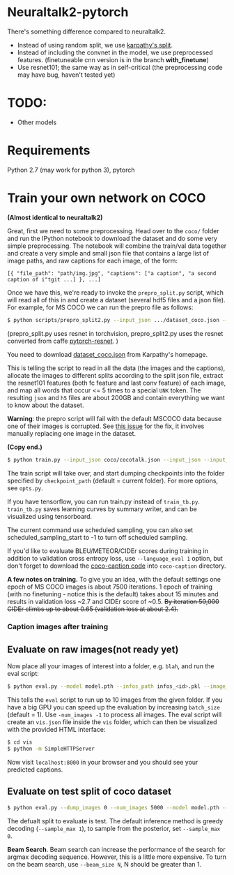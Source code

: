 # Neuraltalk2-pytorch

There's something difference compared to neuraltalk2.
- Instead of using random split, we use [karpathy's split](http://cs.stanford.edu/people/karpathy/deepimagesent/caption_datasets.zip).
- Instead of including the convnet in the model, we use preprocessed features. (finetuneable cnn version is in the branch **with_finetune**)
- Use resnet101; the same way as in self-critical (the preprocessing code may have bug, haven't tested yet)

# TODO:
- Other models

# Requirements
Python 2.7 (may work for python 3), pytorch

# Train your own network on COCO
**(Almost identical to neuraltalk2)**

Great, first we need to some preprocessing. Head over to the `coco/` folder and run the IPython notebook to download the dataset and do some very simple preprocessing. The notebook will combine the train/val data together and create a very simple and small json file that contains a large list of image paths, and raw captions for each image, of the form:

```
[{ "file_path": "path/img.jpg", "captions": ["a caption", "a second caption of i"tgit ...] }, ...]
```

Once we have this, we're ready to invoke the `prepro_split.py` script, which will read all of this in and create a dataset (several hdf5 files and a json file). For example, for MS COCO we can run the prepro file as follows:

```bash
$ python scripts/prepro_split2.py --input_json .../dataset_coco.json --output_json data/cocotalk.json --output_h5 data/cocotalk --images_root ...
```

(prepro_split.py uses resnet in torchvision, prepro_split2.py uses the resnet
converted from caffe
[pytorch-resnet](https://github.com/ruotianluo/pytorch-resnet.git). )

You need to download [dataset_coco.json](http://cs.stanford.edu/people/karpathy/deepimagesent/caption_datasets.zip) from Karpathy's homepage.

This is telling the script to read in all the data (the images and the captions), allocate the images to different splits according to the split json file, extract the resnet101 features (both fc feature and last conv feature) of each image, and map all words that occur <= 5 times to a special `UNK` token. The resulting `json` and `h5` files are about 200GB and contain everything we want to know about the dataset.

**Warning**: the prepro script will fail with the default MSCOCO data because one of their images is corrupted. See [this issue](https://github.com/karpathy/neuraltalk2/issues/4) for the fix, it involves manually replacing one image in the dataset.

**(Copy end.)**

```bash
$ python train.py --input_json coco/cocotalk.json --input_json --input_fc_dir data/cocotalk_fc --input_att_dir data/cocotalk_att --input_label_h5 data/cocotalk_label.h5 --beam_size 1 --learning_rate 5e-4 --learning_rate_decay_start 0 --scheduled_sampling_start 0 --save_checkpoint_every 6000 --val_images_use 5000
```

The train script will take over, and start dumping checkpoints into the folder specified by `checkpoint_path` (default = current folder). For more options, see `opts.py`.

If you have tensorflow, you can run train.py instead of `train_tb.py`. `train_tb.py` saves learning curves by summary writer, and can be visualized using tensorboard.

The current command use scheduled sampling, you can also set scheduled_sampling_start to -1 to turn off scheduled sampling.

If you'd like to evaluate BLEU/METEOR/CIDEr scores during training in addition to validation cross entropy loss, use `--language_eval 1` option, but don't forget to download the [coco-caption code](https://github.com/tylin/coco-caption) into `coco-caption` directory.

**A few notes on training.** To give you an idea, with the default settings one epoch of MS COCO images is about 7500 iterations. 1 epoch of training (with no finetuning - notice this is the default) takes about 15 minutes and results in validation loss ~2.7 and CIDEr score of ~0.5. ~~By iteration 50,000 CIDEr climbs up to about 0.65 (validation loss at about 2.4).~~

### Caption images after training

## Evaluate on raw images(not ready yet)
Now place all your images of interest into a folder, e.g. `blah`, and run
the eval script:

```bash
$ python eval.py --model model.pth --infos_path infos_<id>.pkl --image_folder <image_folder> --num_images 10
```

This tells the `eval` script to run up to 10 images from the given folder. If you have a big GPU you can speed up the evaluation by increasing `batch_size` (default = 1). Use `-num_images -1` to process all images. The eval script will create an `vis.json` file inside the `vis` folder, which can then be visualized with the provided HTML interface:

```bash
$ cd vis
$ python -m SimpleHTTPServer
```

Now visit `localhost:8000` in your browser and you should see your predicted captions.

## Evaluate on test split of coco dataset

```bash
$ python eval.py --dump_images 0 --num_images 5000 --model model.pth --language_eval 1 --infos_path infos_<id>.pkl
```

The defualt split to evaluate is test. The default inference method is greedy decoding (`--sample_max 1`), to sample from the posterior, set `--sample_max 0`.

**Beam Search**. Beam search can increase the performance of the search for argmax decoding sequence. However, this is a little more expensive. To turn on the beam search, use `--beam_size N`, N should be greater than 1.

